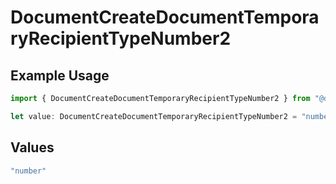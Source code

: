 # DocumentCreateDocumentTemporaryRecipientTypeNumber2

## Example Usage

```typescript
import { DocumentCreateDocumentTemporaryRecipientTypeNumber2 } from "@documenso/sdk-typescript/models/operations";

let value: DocumentCreateDocumentTemporaryRecipientTypeNumber2 = "number";
```

## Values

```typescript
"number"
```